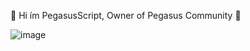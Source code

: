 💫 Hi ím PegasusScript, Owner of Pegasus Community 💫

![image](https://user-images.githubusercontent.com/91160967/134408698-86245be8-e322-4814-b3ac-b8034b07652a.png)
